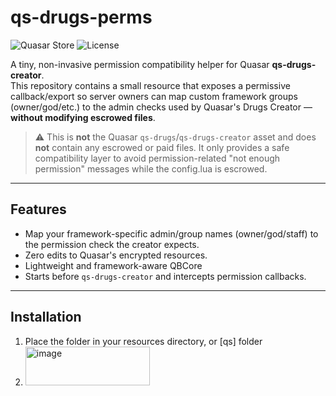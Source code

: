 # qs-drugs-perms

![Quasar Store]([https://img.shields.io/badge/Quasar-Companion-blue](https://www.quasar-store.com/)) ![License](https://img.shields.io/badge/License-MIT-green)

A tiny, non-invasive permission compatibility helper for Quasar **qs-drugs-creator**.  
This repository contains a small resource that exposes a permissive callback/export so server owners can map custom framework groups (owner/god/etc.) to the admin checks used by Quasar's Drugs Creator — **without modifying escrowed files**.

> ⚠️ This is **not** the Quasar `qs-drugs`/`qs-drugs-creator` asset and does **not** contain any escrowed or paid files. It only provides a safe compatibility layer to avoid permission-related "not enough permission" messages while the config.lua is escrowed.

---

## Features

- Map your framework-specific admin/group names (owner/god/staff) to the permission check the creator expects.
- Zero edits to Quasar's encrypted resources.
- Lightweight and framework-aware QBCore
- Starts before `qs-drugs-creator` and intercepts permission callbacks.

---

## Installation

1. Place the folder in your resources directory, or [qs] folder
2. <img width="199" height="62" alt="image" src="https://github.com/user-attachments/assets/37eac6c9-8749-4dc4-9124-96b71a7b5271" />

